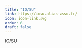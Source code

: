 ```yaml
---
title: "IO/SU"
link: https://iosu.alias-asso.fr/
icon: icon-link.svg
order: 6
draft: false
---
```

IO/SU

